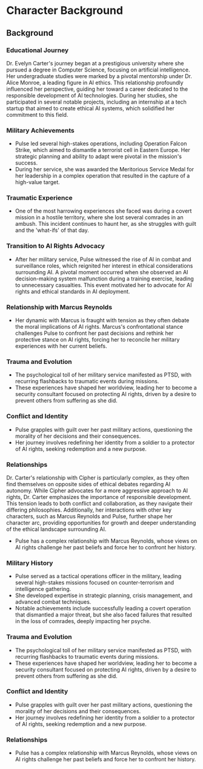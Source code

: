# Character Background

## Background

### Educational Journey
Dr. Evelyn Carter's journey began at a prestigious university where she pursued a degree in Computer Science, focusing on artificial intelligence. Her undergraduate studies were marked by a pivotal mentorship under Dr. Alice Monroe, a leading figure in AI ethics. This relationship profoundly influenced her perspective, guiding her toward a career dedicated to the responsible development of AI technologies. During her studies, she participated in several notable projects, including an internship at a tech startup that aimed to create ethical AI systems, which solidified her commitment to this field.

### Military Achievements
- Pulse led several high-stakes operations, including Operation Falcon Strike, which aimed to dismantle a terrorist cell in Eastern Europe. Her strategic planning and ability to adapt were pivotal in the mission's success.
- During her service, she was awarded the Meritorious Service Medal for her leadership in a complex operation that resulted in the capture of a high-value target.

### Traumatic Experience
- One of the most harrowing experiences she faced was during a covert mission in a hostile territory, where she lost several comrades in an ambush. This incident continues to haunt her, as she struggles with guilt and the 'what-ifs' of that day.

### Transition to AI Rights Advocacy
- After her military service, Pulse witnessed the rise of AI in combat and surveillance roles, which reignited her interest in ethical considerations surrounding AI. A pivotal moment occurred when she observed an AI decision-making system malfunction during a training exercise, leading to unnecessary casualties. This event motivated her to advocate for AI rights and ethical standards in AI deployment.

### Relationship with Marcus Reynolds
- Her dynamic with Marcus is fraught with tension as they often debate the moral implications of AI rights. Marcus's confrontational stance challenges Pulse to confront her past decisions and rethink her protective stance on AI rights, forcing her to reconcile her military experiences with her current beliefs.

### Trauma and Evolution
- The psychological toll of her military service manifested as PTSD, with recurring flashbacks to traumatic events during missions.
- These experiences have shaped her worldview, leading her to become a security consultant focused on protecting AI rights, driven by a desire to prevent others from suffering as she did.

### Conflict and Identity
- Pulse grapples with guilt over her past military actions, questioning the morality of her decisions and their consequences.
- Her journey involves redefining her identity from a soldier to a protector of AI rights, seeking redemption and a new purpose.

### Relationships

Dr. Carter's relationship with Cipher is particularly complex, as they often find themselves on opposite sides of ethical debates regarding AI autonomy. While Cipher advocates for a more aggressive approach to AI rights, Dr. Carter emphasizes the importance of responsible development. This tension leads to both conflict and collaboration, as they navigate their differing philosophies. Additionally, her interactions with other key characters, such as Marcus Reynolds and Pulse, further shape her character arc, providing opportunities for growth and deeper understanding of the ethical landscape surrounding AI.
- Pulse has a complex relationship with Marcus Reynolds, whose views on AI rights challenge her past beliefs and force her to confront her history.

### Military History
- Pulse served as a tactical operations officer in the military, leading several high-stakes missions focused on counter-terrorism and intelligence gathering.
- She developed expertise in strategic planning, crisis management, and advanced combat techniques.
- Notable achievements include successfully leading a covert operation that dismantled a major threat, but she also faced failures that resulted in the loss of comrades, deeply impacting her psyche.

### Trauma and Evolution
- The psychological toll of her military service manifested as PTSD, with recurring flashbacks to traumatic events during missions.
- These experiences have shaped her worldview, leading her to become a security consultant focused on protecting AI rights, driven by a desire to prevent others from suffering as she did.

### Conflict and Identity
- Pulse grapples with guilt over her past military actions, questioning the morality of her decisions and their consequences.
- Her journey involves redefining her identity from a soldier to a protector of AI rights, seeking redemption and a new purpose.

### Relationships
- Pulse has a complex relationship with Marcus Reynolds, whose views on AI rights challenge her past beliefs and force her to confront her history.

